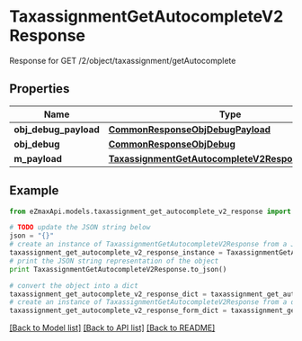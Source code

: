 # TaxassignmentGetAutocompleteV2Response

Response for GET /2/object/taxassignment/getAutocomplete

## Properties

Name | Type | Description | Notes
------------ | ------------- | ------------- | -------------
**obj_debug_payload** | [**CommonResponseObjDebugPayload**](CommonResponseObjDebugPayload.md) |  | 
**obj_debug** | [**CommonResponseObjDebug**](CommonResponseObjDebug.md) |  | [optional] 
**m_payload** | [**TaxassignmentGetAutocompleteV2ResponseMPayload**](TaxassignmentGetAutocompleteV2ResponseMPayload.md) |  | 

## Example

```python
from eZmaxApi.models.taxassignment_get_autocomplete_v2_response import TaxassignmentGetAutocompleteV2Response

# TODO update the JSON string below
json = "{}"
# create an instance of TaxassignmentGetAutocompleteV2Response from a JSON string
taxassignment_get_autocomplete_v2_response_instance = TaxassignmentGetAutocompleteV2Response.from_json(json)
# print the JSON string representation of the object
print TaxassignmentGetAutocompleteV2Response.to_json()

# convert the object into a dict
taxassignment_get_autocomplete_v2_response_dict = taxassignment_get_autocomplete_v2_response_instance.to_dict()
# create an instance of TaxassignmentGetAutocompleteV2Response from a dict
taxassignment_get_autocomplete_v2_response_form_dict = taxassignment_get_autocomplete_v2_response.from_dict(taxassignment_get_autocomplete_v2_response_dict)
```
[[Back to Model list]](../README.md#documentation-for-models) [[Back to API list]](../README.md#documentation-for-api-endpoints) [[Back to README]](../README.md)


